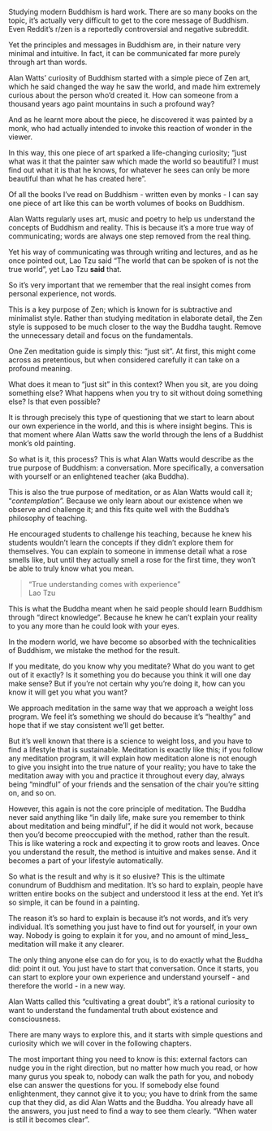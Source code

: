 
Studying modern Buddhism is hard work. There are so many books on the topic, it’s actually very difficult to get to the core message of Buddhism. Even Reddit’s r/zen is a reportedly controversial and negative subreddit.


Yet the principles and messages in Buddhism are, in their nature very minimal and intuitive. In fact, it can be communicated far more purely through art than words.


Alan Watts’ curiosity of Buddhism started with a simple piece of Zen art, which he said changed the way he saw the world, and made him extremely curious about the person who’d created it. How can someone from a thousand years ago paint mountains in such a profound way?


And as he learnt more about the piece, he discovered it was painted by a monk, who had actually intended to invoke this reaction of wonder in the viewer.


In this way, this one piece of art sparked a life-changing curiosity; “just what was it that the painter saw which made the world so beautiful? I must find out what it is that he knows, for whatever he sees can only be more beautiful than what he has created here”.


Of all the books I’ve read on Buddhism - written even by monks - I can say one piece of art like this can be worth volumes of books on Buddhism. 


Alan Watts regularly uses art, music and poetry to help us understand the concepts of Buddhism and reality. This is because it’s a more true way of communicating; words are always one step removed from the real thing.


Yet his way of communicating was through writing and lectures, and as he once pointed out, Lao Tzu said “The world that can be spoken of is not the true world”, yet Lao Tzu **said** that.


So it’s very important that we remember that the real insight comes from personal experience, not words.


This is a key purpose of Zen; which is known for is subtractive and minimalist style. Rather than studying meditation in elaborate detail, the Zen style is supposed to be much closer to the way the Buddha taught. Remove the unnecessary detail and focus on the fundamentals.


One Zen meditation guide is simply this: “just sit”. At first, this might come across as pretentious, but when considered carefully it can take on a profound meaning.


What does it mean to “just sit” in this context? When you sit, are you doing something else? What happens when you try to sit without doing something else? Is that even possible?


It is through precisely this type of questioning that we start to learn about our own experience in the world, and this is where insight begins. This is that moment where Alan Watts saw the world through the lens of a Buddhist monk’s old painting.


So what is it, this process? This is what Alan Watts would describe as the true purpose of Buddhism: a conversation. More specifically, a conversation with yourself or an enlightened teacher (aka Buddha).


This is also the true purpose of meditation, or as Alan Watts would call it; “_contemplation”._ Because we only learn about our existence when we observe and challenge it; and this fits quite well with the Buddha’s philosophy of teaching.


He encouraged students to challenge his teaching, because he knew his students wouldn’t learn the concepts if they didn’t explore them for themselves. You can explain to someone in immense detail what a rose smells like, but until they actually smell a rose for the first time, they won’t be able to truly know what you mean.


> “True understanding comes with experience”  
> Lao Tzu


This is what the Buddha meant when he said people should learn Buddhism through “direct knowledge”. Because he knew he can’t explain your reality to you any more than he could look with your eyes.


In the modern world, we have become so absorbed with the technicalities of Buddhism, we mistake the method for the result.


If you meditate, do you know why you meditate? What do you want to get out of it exactly? Is it something you do because you think it will one day make sense? But if you’re not certain why you’re doing it, how can you know it will get you what you want?


We approach meditation in the same way that we approach a weight loss program. We feel it’s something we should do because it’s “healthy” and hope that if we stay consistent we’ll get better.


But it’s well known that there is a science to weight loss, and you have to find a lifestyle that is sustainable. Meditation is exactly like this; if you follow any meditation program, it will explain how meditation alone is not enough to give you insight into the true nature of your reality; you have to take the meditation away with you and practice it throughout every day, always being “mindful” of your friends and the sensation of the chair you’re sitting on, and so on.


However, this again is not the core principle of meditation. The Buddha never said anything like “in daily life, make sure you remember to think about meditation and being mindful”, if he did it would not work, because then you’d become preoccupied with the method, rather than the result. This is like watering a rock and expecting it to grow roots and leaves. Once you understand the result, the method is intuitive and makes sense. And it becomes a part of your lifestyle automatically.


So what is the result and why is it so elusive? This is the ultimate conundrum of Buddhism and meditation. It’s so hard to explain, people have written entire books on the subject and understood it less at the end. Yet it’s so simple, it can be found in a painting.


The reason it’s so hard to explain is because it’s not words, and it’s very individual. It’s something you just have to find out for yourself, in your own way. Nobody is going to explain it for you, and no amount of mind_less_ meditation will make it any clearer.


The only thing anyone else can do for you, is to do exactly what the Buddha did: point it out. You just have to start that conversation. Once it starts, you can start to explore your own experience and understand yourself - and therefore the world - in a new way. 


Alan Watts called this “cultivating a great doubt”, it’s a rational curiosity to want to understand the fundamental truth about existence and consciousness.


There are many ways to explore this, and it starts with simple questions and curiosity which we will cover in the following chapters.


The most important thing you need to know is this: external factors can nudge you in the right direction, but no matter how much you read, or how many gurus you speak to, nobody can walk the path for you, and nobody else can answer the questions for you. If somebody else found enlightenment, they cannot give it to you; you have to drink from the same cup that they did, as did Alan Watts and the Buddha. You already have all the answers, you just need to find a way to see them clearly. “When water is still it becomes clear”.

